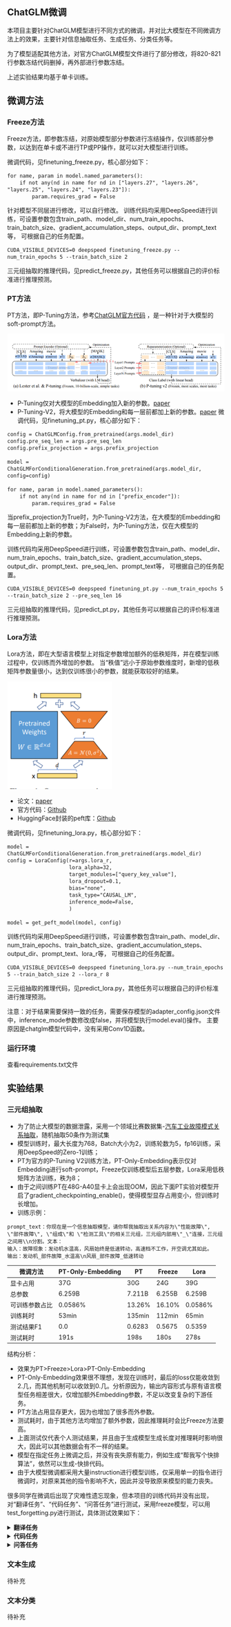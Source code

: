 
## ChatGLM微调
本项目主要针对ChatGLM模型进行不同方式的微调，并对比大模型在不同微调方法上的效果，主要针对信息抽取任务、生成任务、分类任务等。

为了模型适配其他方法，对官方ChatGLM模型文件进行了部分修改，将820-821行参数冻结代码删掉，再外部进行参数冻结。

上述实验结果均基于单卡训练。
## 微调方法
### Freeze方法
Freeze方法，即参数冻结，对原始模型部分参数进行冻结操作，仅训练部分参数，以达到在单卡或不进行TP或PP操作，就可以对大模型进行训练。

微调代码，见finetuning_freeze.py，核心部分如下：
```python3
for name, param in model.named_parameters():
    if not any(nd in name for nd in ["layers.27", "layers.26", "layers.25", "layers.24", "layers.23"]):
        param.requires_grad = False
```
针对模型不同层进行修改，可以自行修改。
训练代码均采用DeepSpeed进行训练，可设置参数包含train_path、model_dir、num_train_epochs、train_batch_size、gradient_accumulation_steps、output_dir、prompt_text等，
可根据自己的任务配置。
```
CUDA_VISIBLE_DEVICES=0 deepspeed finetuning_freeze.py --num_train_epochs 5 --train_batch_size 2
```
三元组抽取的推理代码，见predict_freeze.py，其他任务可以根据自己的评价标准进行推理预测。

### PT方法
PT方法，即P-Tuning方法，参考[ChatGLM官方代码](https://github.com/THUDM/ChatGLM-6B/blob/main/ptuning/README.md) ，是一种针对于大模型的soft-prompt方法。

![](images/PT.png)
- P-Tuning仅对大模型的Embedding加入新的参数。[paper](https://arxiv.org/abs/2103.10385)
- P-Tuning-V2，将大模型的Embedding和每一层前都加上新的参数。[paper](https://arxiv.org/abs/2110.07602)
微调代码，见finetuning_pt.py，核心部分如下：
```python3
config = ChatGLMConfig.from_pretrained(args.model_dir)
config.pre_seq_len = args.pre_seq_len
config.prefix_projection = args.prefix_projection

model = ChatGLMForConditionalGeneration.from_pretrained(args.model_dir, config=config)

for name, param in model.named_parameters():
    if not any(nd in name for nd in ["prefix_encoder"]):
        param.requires_grad = False
```
当prefix_projection为True时，为P-Tuning-V2方法，在大模型的Embedding和每一层前都加上新的参数；为False时，为P-Tuning方法，仅在大模型的Embedding上新的参数。

训练代码均采用DeepSpeed进行训练，可设置参数包含train_path、model_dir、num_train_epochs、train_batch_size、gradient_accumulation_steps、output_dir、prompt_text、pre_seq_len、prompt_text等，
可根据自己的任务配置。
```
CUDA_VISIBLE_DEVICES=0 deepspeed finetuning_pt.py --num_train_epochs 5 --train_batch_size 2 --pre_seq_len 16
```
三元组抽取的推理代码，见predict_pt.py，其他任务可以根据自己的评价标准进行推理预测。

### Lora方法
Lora方法，即在大型语言模型上对指定参数增加额外的低秩矩阵，并在模型训练过程中，仅训练而外增加的参数。
当“秩值”远小于原始参数维度时，新增的低秩矩阵参数量很小，达到仅训练很小的参数，就能获取较好的结果。

![](images/Lora.png)
- 论文：[paper](https://arxiv.org/abs/2106.09685)
- 官方代码：[Github](https://github.com/microsoft/LoRA)
- HuggingFace封装的peft库：[Github](https://github.com/huggingface/peft)

微调代码，见finetuning_lora.py，核心部分如下：
```python3
model = ChatGLMForConditionalGeneration.from_pretrained(args.model_dir)
config = LoraConfig(r=args.lora_r,
                    lora_alpha=32,
                    target_modules=["query_key_value"],
                    lora_dropout=0.1,
                    bias="none",
                    task_type="CAUSAL_LM",
                    inference_mode=False,
                    )

model = get_peft_model(model, config)
```
训练代码均采用DeepSpeed进行训练，可设置参数包含train_path、model_dir、num_train_epochs、train_batch_size、gradient_accumulation_steps、output_dir、prompt_text、lora_r等，
可根据自己的任务配置。
```
CUDA_VISIBLE_DEVICES=0 deepspeed finetuning_lora.py --num_train_epochs 5 --train_batch_size 2 --lora_r 8
```
三元组抽取的推理代码，见predict_lora.py，其他任务可以根据自己的评价标准进行推理预测。

注意：对于结果需要保持一致的任务，需要保存模型的adapter_config.json文件中，inference_mode参数修改成false，并将模型执行model.eval()操作。
主要原因是chatglm模型代码中，没有采用Conv1D函数。

### 运行环境
查看requirements.txt文件

## 实验结果
### 三元组抽取
- 为了防止大模型的数据泄露，采用一个领域比赛数据集-[汽车工业故障模式关系抽取](https://www.datafountain.cn/competitions/584)，随机抽取50条作为测试集
- 模型训练时，最大长度为768，Batch大小为2，训练轮数为5，fp16训练，采用DeepSpeed的Zero-1训练；
- PT为官方的P-Tuning V2训练方法，PT-Only-Embedding表示仅对Embedding进行soft-prompt，Freeze仅训练模型后五层参数，Lora采用低秩矩阵方法训练，秩为8；
- 由于之间训练PT在48G-A40显卡上会出现OOM，因此下面PT实验对模型开启了gradient_checkpointing_enable()，使得模型显存占用变小，但训练时长增加。
- 训练示例：
```
prompt_text：你现在是一个信息抽取模型，请你帮我抽取出关系内容为\"性能故障\", \"部件故障\", \"组成\"和 \"检测工具\"的相关三元组，三元组内部用\"_\"连接，三元组之间用\\n分割。文本：
输入：故障现象：发动机水温高，风扇始终是低速转动，高速档不工作，开空调尤其如此。
输出：发动机_部件故障_水温高\n风扇_部件故障_低速转动
```


| 微调方法 |  PT-Only-Embedding |  PT | Freeze |  Lora | 
| ------- | ------ | ------  | ------ | ------ |
| 显卡占用 | 37G | 30G | 24G | 39G |
| 总参数 | 6.259B | 7.211B | 6.255B | 6.259B |
| 可训练参数占比 | 0.0586% | 13.26% | 16.10% | 0.0586% |
| 训练耗时 | 53min | 135min | 112min | 65min |
| 测试结果F1 | 0.0 | 0.6283 | 0.5675 | 0.5359 |
| 测试耗时 | 191s | 198s | 180s | 278s |

结构分析：
- 效果为PT>Freeze>Lora>PT-Only-Embedding
- PT-Only-Embedding效果很不理想，发现在训练时，最后的loss仅能收敛到2.几，而其他机制可以收敛到0.几。分析原因为，输出内容形式与原有语言模型任务相差很大，仅增加额外Embedding参数，不足以改变复杂的下游任务。
- PT方法占用显存更大，因为也增加了很多而外参数。
- 测试耗时，由于其他方法均增加了额外参数，因此推理耗时会比Freeze方法要高。
- 上面测试仅代表个人测试结果，并且由于生成模型生成长度对推理耗时影响很大，因此可以其他数据会有不一样的结果。
- 模型在指定任务上微调之后，并没有丧失原有能力，例如生成“帮我写个快排算法”，依然可以生成-快排代码。
- 由于大模型微调都采用大量instruction进行模型训练，仅采用单一的指令进行微调时，对原来其他的指令影响不大，因此并没导致原来模型的能力丧失。

很多同学在微调后出现了灾难性遗忘现象，但本项目的训练代码并没有出现，对“翻译任务”、“代码任务”、“问答任务”进行测试，采用freeze模型，可以用test_forgetting.py进行测试，具体测试效果如下：
<details><summary><b>翻译任务</b></summary>

![](images/ft_fanyi.png)

</details>
<details><summary><b>代码任务</b></summary>

![](images/ft_code.png)

</details>
<details><summary><b>问答任务</b></summary>

![](images/ft_qa.png)

</details>

### 文本生成
待补充

### 文本分类
待补充